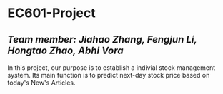 # EC601-Project
**_Team member: Jiahao Zhang, Fengjun Li, Hongtao Zhao, Abhi Vora_** <br> 
---
In this project, our purpose is to establish a indivial stock management system. Its main function is to predict next-day stock price based on today's New's Articles.  <br>

